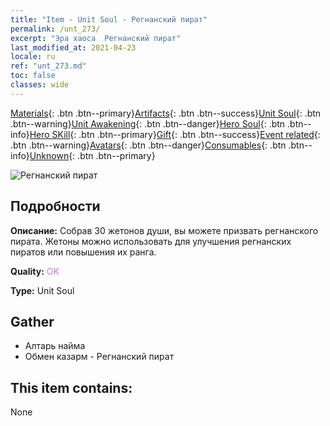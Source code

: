 ```yaml
---
title: "Item - Unit Soul - Регнанский пират"
permalink: /unt_273/
excerpt: "Эра хаоса  Регнанский пират"
last_modified_at: 2021-04-23
locale: ru
ref: "unt_273.md"
toc: false
classes: wide
---
```

 [Materials](/ItemsRU/){: .btn .btn--primary}[Artifacts](/ItemsRU/Artifacts/){: .btn .btn--success}[Unit Soul](/ItemsRU/UnitSoul/){: .btn .btn--warning}[Unit Awakening](/ItemsRU/UnitAwakening/){: .btn .btn--danger}[Hero Soul](/ItemsRU/HeroSoul/){: .btn .btn--info}[Hero SKill](/ItemsRU/HeroSkill/){: .btn .btn--primary}[Gift](/ItemsRU/Gift/){: .btn .btn--success}[Event related](/ItemsRU/Events/){: .btn .btn--warning}[Avatars](/ItemsRU/Avatars/){: .btn .btn--danger}[Consumables](/ItemsRU/Consumables/){: .btn .btn--info}[Unknown](/ItemsRU/Unknown/){: .btn .btn--primary}

 ![Регнанский пират](/images/u/ti_haidao.jpg)

## Подробности
 **Описание:** Собрав 30 жетонов души, вы можете призвать регнанского пирата. Жетоны можно использовать для улучшения регнанских пиратов или повышения их ранга.

 **Quality:** <span style="color: #DA70D6">OK</span>

 **Type:** Unit Soul

## Gather

*    Алтарь найма 
*    Обмен казарм - Регнанский пират 

## This item contains:

  None

